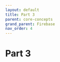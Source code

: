 ```yaml
---
layout: default
title: Part 3
parent: core-concepts
grand_parent: Firebase
nav_order: 4
---
```


# Part 3
